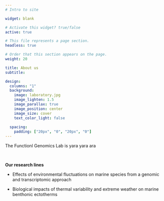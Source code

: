 ```yaml
---
# Intro to site

widget: blank

# Activate this widget? true/false
active: true

# This file represents a page section.
headless: true

# Order that this section appears on the page.
weight: 20

title: About us
subtitle:

design:
  columns: "1"
  background:
    image: laboratory.jpg
    image_lighten: 1.5
    image_parallax: true
    image_position: center
    image_size: cover
    text_color_light: false
    
  spacing:
    padding: ["20px", "0", "20px", "0"]
---
```


The Functionl Genomics Lab is  yara yara ara



<br>

**Our research lines**

  * Effects of environmental fluctuations on marine species from a genomic and transcriptomic approach
  
  * Biological impacts of thermal variability and extreme weather on marine benthonic ectotherms

